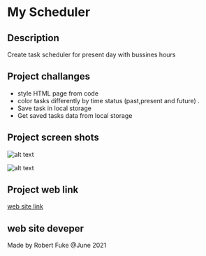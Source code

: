 # My Scheduler
## Description
Create task scheduler for present day with bussines  hours

## Project challanges
* style HTML page from code
* color tasks differently by time status (past,present and future) .
* Save task in local storage
* Get saved tasks data from local storage

## Project screen shots

![alt text](./assets/images/MockUp_pic.JPG "Mockup task scheduler")

![alt text](./assets/images/myTask.JPG "Final version")

## Project web link
[web site link](https://lakicode.github.io/MySheduler/)

## web site deveper
Made by Robert Fuke @June 2021
